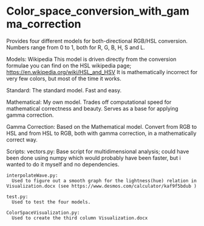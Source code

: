 # Color_space_conversion_with_gamma_correction
 Provides four different models for both-directional RGB/HSL conversion.
 Numbers range from 0 to 1, both for R, G, B, H, S and L.
 
 Models:
   Wikipedia
    This model is driven directly from the conversion formulae you can find on the HSL wikipedia page;
    https://en.wikipedia.org/wiki/HSL_and_HSV
    It is mathematically incorrect for very few colors, but most of the time it works.
 
   Standard:
    The standard model. Fast and easy.
 
   Mathematical:
    My own model. Trades off computational speed for mathematical correctness and beauty. Serves as a base for applying gamma correction.
 
   Gamma Correction:
    Based on the Mathematical model. Convert from RGB to HSL and from HSL to RGB, both with gamma correction, in a mathematically correct way.
  
  
  Scripts:
    vectors.py:
      Base script for multidimensional analysis; could have been done using numpy which would probably have been faster, but i wanted to do it myself and no dependencies.
  
    interpolateWave.py:
      Used to figure out a smooth graph for the lightness(hue) relation in Visualization.docx (see https://www.desmos.com/calculator/kaf9f5bdub )
    
    test.py:
      Used to test the four models.
    
    ColorSpaceVisualization.py:
      Used to create the third column Visualization.docx